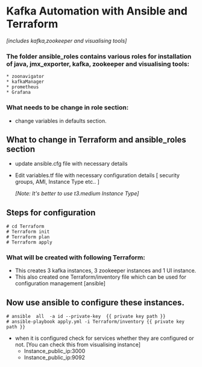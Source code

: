 # Kafka Automation with Ansible and Terraform
*[includes kafka,zookeeper and visualising tools]*

### The folder ansible_roles contains various roles for installation of java, jmx_exporter, kafka, zookeeper and visualising tools: 
    * zoonavigator
    * kafkaManager
    * prometheus
    * Grafana

### What needs to be change in role section: 
  * change variables in defaults section. 
  
## What to change in Terraform and ansible_roles section 
  * update ansible.cfg file with necessary details 
  * Edit variables.tf file with necessary configuration details [ security groups, AMI, Instance Type etc.. ]

    *[Note: It's better to use t3.medium Instance Type]*

## Steps for configuration 
```
# cd Terraform 
# Terraform init
# Terraform plan 
# Terraform apply
```

### What will be created with following Terraform: 
  * This creates 3 kafka instances, 3 zookeeper instances and 1 UI instance.
  * This also created one Terraform/inventory file which can be used for configuration management [ansible] 


## Now use ansible to configure these instances.
```
# ansible  all  -a id --private-key  {{ private key path }}
# ansible-playbook apply.yml -i Terraform/inventory {{ private key path }}
```

* when it is configured check for services whether they are configured or not. [You can check this from visualising instance]
    * Instance_public_ip:3000
    * Instance_public_ip:9092
